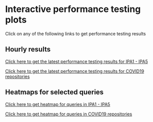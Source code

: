 # Interactive performance testing plots
Click on any of the following links to get performance testing results
## Hourly results
[Click here to get the latest performance testing results for IPA1 - IPA5](https://sfu-ireceptor.github.io/ADC-API-Plots/ADC-API-Plots/ADC_API_performance_2020-06-11_2020-07-12.html)
 
[Click here to get the latest performance testing results for COVID19 repositories](https://sfu-ireceptor.github.io/ADC-API-Plots/ADC-API-Plots/COVID1_2-ADC_API_performance_2020-06-11_2020-07-12.html)
## Heatmaps for selected queries
[Click here to get heatmap for queries in  IPA1 - IPA5](https://sfu-ireceptor.github.io/ADC-API-Plots/ADC-API-Plots/HMAP_ADC_API_performance_2020-06-11_2020-07-12.html)
 
[Click here to get heatmap for queries in  COVID19 repositories](https://sfu-ireceptor.github.io/ADC-API-Plots/ADC-API-Plots/COVID1_2-HMAP_ADC_API_performance_2020-06-11_2020-07-12.html)
